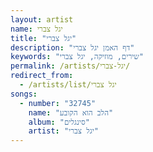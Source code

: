 ```yaml
---
layout: artist
name: יגל צברי
title: "יגל צברי"
description: "דף האמן יגל צברי"
keywords: "שירים, מוזיקה, יגל צברי"
permalink: /artists/יגל-צברי/
redirect_from:
  - /artists/list/יגל צברי
songs:
  - number: "32745"
    name: "הלב הוא הקובע"
    album: "סינגלים"
    artist: "יגל צברי"
---
```


